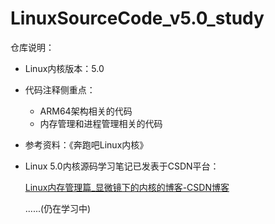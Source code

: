 # LinuxSourceCode_v5.0_study

仓库说明：

- Linux内核版本：5.0

- 代码注释侧重点：

  - ARM64架构相关的代码
  - 内存管理和进程管理相关的代码

- 参考资料：《奔跑吧Linux内核》

- Linux 5.0内核源码学习笔记已发表于CSDN平台：

  [Linux内存管理篇_显微镜下的内核的博客-CSDN博客](https://blog.csdn.net/qq_58538265/category_12534986.html?spm=1001.2014.3001.5482)
  
  ......(仍在学习中)

